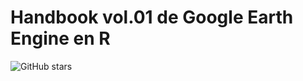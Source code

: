 # Handbook vol.01 de Google Earth Engine en R
![GitHub stars](https://img.shields.io/github/stars/r-spatial/rgee?label=rgee&style=plastic)
